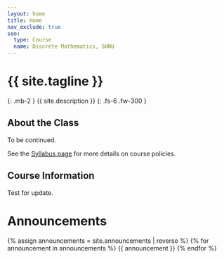 ```yaml
---
layout: home
title: Home
nav_exclude: true
seo:
  type: Course
  name: Discrete Mathematics, SHNU
---
```


# {{ site.tagline }}
{: .mb-2 }
{{ site.description }}
{: .fs-6 .fw-300 }

<!-- {% if site.announcements %}
{{ site.announcements.last }}
[Announcements](announcements.md){: .btn .btn-outline .fs-3 }
{% endif %} -->

## About the Class

To be continued.

See the [Syllabus page](syllabus.md) for more details on course policies.

## Course Information

Test for update.


# Announcements

{% assign announcements = site.announcements | reverse %}
{% for announcement in announcements %}
{{ announcement }}
{% endfor %}